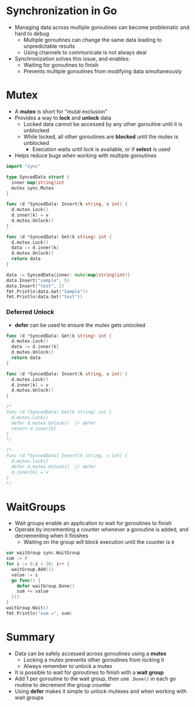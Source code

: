 # Synchronization in Go

- Managing data across multiple goroutines can become problematic and hard to debug
  - Multiple goroutines can change the same data leading to unpredictable results
  - Using channels to communicate is not always deal
- Synchronization solves this issue, and enables:
  - Waiting for goroutines to finish
  - Prevents multiple goroutines from modifying data simultaneously

# Mutex

- A **mutex** is short for "mutal exclusion"
- Provides a way to **lock** and **unlock** data
  - Locked data cannot be accessed by any other goroutine until it is unblocked
  - While locked, all other goroutines are **blocked** until the mutex is unblocked
    - Execution waits until lock is available, or if **select** is used
- Helps reduce bugs when working with multiple goroutines

```go
import "sync"

type SyncedData struct {
  inner map[string]int
  mutex sync.Mutex
}

func (d *SyncedData) Insert(k string, v int) {
  d.mutex.Lock()
  d.inner[k] = v
  d.mutex.Unlock()
}

func (d *SyncedData) Get(k string) int {
  d.mutex.Lock()
  data := d.inner[k]
  d.mutex.Unlock()
  return data
}

data := SyncedData{inner: make(map[string]int)}
data.Insert("sample", 5)
data.Insert("test", 2)
fmt.Println(data.Get("Sample"))
fmt.Println(data.Get("test"))
```

### Deferred Unlock
- **defer** can be used to ensure the mutex gets unlocked

```go
func (d *SyncedData) Get(k string) int {
  d.mutex.Lock()
  data := d.inner[k]
  d.mutex.Unlock()
  return data
}

func (d *SyncedData) Insert(k string, v int) {
  d.mutex.Lock()
  d.inner[k] = v
  d.mutex.Unlock()
}

/*
func (d *SyncedData) Get(k string) int {
  d.mutex.Lock()
  defer d.mutex.Unlock()  // defer
  return d.inner[k]
}
*/

/*
func (d *SyncedData) Insert(k string, v int) {
  d.mutex.lock()
  defer d.mutex.Unlock()  // defer
  d.inner[k] = v
}
*/

```

# WaitGroups
- Wait groups enable an application to wait for goroutines to finish
- Operate by incrementing a counter whenever a goroutine is added, and decrementing when it finishes
  - Waiting on the group will block execution until the counter is `0`

```go
var waitGroup sync.WaitGroup
sum := 0
for i := 0;i < 20; i++ {
  waitGroup.Add(1)
  value := i
  go func() {
    defer waitGroup.Done()
    sum += value
  }()
}
waitGroup.Wait()
fmt.Println("sum =", sum)
```

# Summary

- Data can be safely accessed across goroutines using a **mutex**
  - Locking a mutex prevents other goroutines from locking it
  - Always remember to unlock a mutex
-  It is possible to wait for goroutines to finish with a **wait group**
  -  Add 1 per goroutine to the wait group, then use `.Done()` in each go routine to decrement the group counter
- Using **defer** makes it simple to unlock mutexes and when working with wait groups